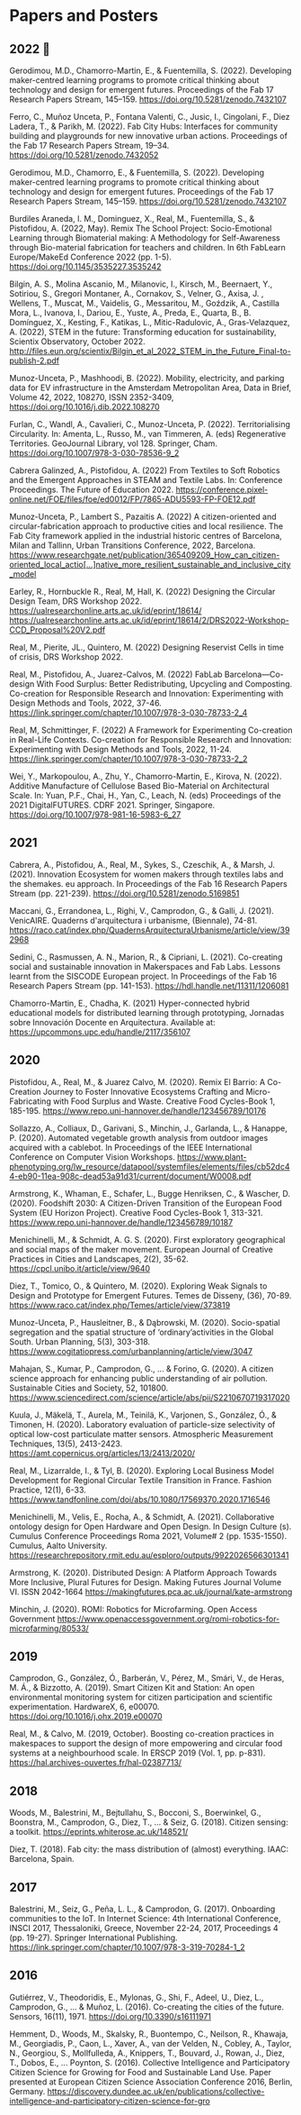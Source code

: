 # Papers and Posters

## 2022 🚧

Gerodimou, M.D., Chamorro-Martin, E., & Fuentemilla, S. (2022). Developing maker-centred learning programs to promote critical thinking about technology and design for emergent futures. Proceedings of the Fab 17 Research Papers Stream, 145–159. https://doi.org/10.5281/zenodo.7432107

Ferro, C., Muñoz Unceta, P., Fontana Valenti, C., Jusic, I., Cingolani, F., Diez Ladera, T., & Parikh, M. (2022). Fab City Hubs: Interfaces for community building and playgrounds for new innovative urban actions. Proceedings of the Fab 17 Research Papers Stream, 19–34. https://doi.org/10.5281/zenodo.7432052

Gerodimou, M.D., Chamorro, E., & Fuentemilla, S. (2022). Developing maker-centred learning programs to promote critical thinking about technology and design for emergent futures. Proceedings of the Fab 17 Research Papers Stream, 145–159. https://doi.org/10.5281/zenodo.7432107

Burdiles Araneda, I. M., Dominguez, X., Real, M., Fuentemilla, S., & Pistofidou, A. (2022, May). Remix The School Project: Socio-Emotional Learning through Biomaterial making: A Methodology for Self-Awareness through Bio-material fabrication for teachers and children. In 6th FabLearn Europe/MakeEd Conference 2022 (pp. 1-5). https://doi.org/10.1145/3535227.3535242

Bilgin, A. S., Molina Ascanio, M., Milanovic, I., Kirsch, M., Beernaert, Y., Sotiriou, S., Gregori Montaner, A., Cornakov, S., Velner, G., Axisa, J. , Wellens, T., Muscat, M., Vaidelis, G., Messaritou, M., Goździk, A., Castilla Mora, L., Ivanova, I., Dariou, E., Yuste, A., Preda, E., Quarta, B., B. Domínguez, X., Kesting, F., Katikas, L., Mitic-Radulovic, A., Gras-Velazquez, A. (2022), STEM in the future: Transforming education for sustainability, Scientix Observatory, October 2022.
http://files.eun.org/scientix/Bilgin_et_al_2022_STEM_in_the_Future_Final-to-publish-2.pdf

Munoz-Unceta, P., Mashhoodi, B. (2022). Mobility, electricity, and parking data for EV infrastructure in the Amsterdam Metropolitan Area, Data in Brief, Volume 42, 2022, 108270, ISSN 2352-3409,
https://doi.org/10.1016/j.dib.2022.108270

Furlan, C., Wandl, A., Cavalieri, C., Munoz-Unceta, P. (2022). Territorialising Circularity. In: Amenta, L., Russo, M., van Timmeren, A. (eds) Regenerative Territories. GeoJournal Library, vol 128. Springer, Cham. https://doi.org/10.1007/978-3-030-78536-9_2 

Cabrera Galinzed, A., Pistofidou, A. (2022) From Textiles to Soft Robotics and the Emergent Approaches in STEAM and Textile Labs. In: Conference Proceedings. The Future of Education 2022. https://conference.pixel-online.net/FOE/files/foe/ed0012/FP/7865-ADU5593-FP-FOE12.pdf

Munoz-Unceta, P., Lambert S., Pazaitis A. (2022) A citizen-oriented and circular-fabrication approach to productive cities and local resilience. The Fab City framework applied in the industrial historic centres of Barcelona, Milan and Tallinn, Urban Transitions Conference, 2022, Barcelona. https://www.researchgate.net/publication/365409209_How_can_citizen-oriented_local_actio[…]native_more_resilient_sustainable_and_inclusive_city_model

Earley, R., Hornbuckle R., Real, M, Hall, K. (2022) Designing the Circular Design Team, DRS Workshop 2022. https://ualresearchonline.arts.ac.uk/id/eprint/18614/  https://ualresearchonline.arts.ac.uk/id/eprint/18614/2/DRS2022-Workshop-CCD_Proposal%20V2.pdf 

Real, M., Pierite, JL., Quintero, M. (2022) Designing Reservist Cells in time of crisis, DRS Workshop 2022.

Real, M., Pistofidou, A., Juarez-Calvos, M. (2022) FabLab Barcelona—Co-design With Food Surplus: Better Redistributing, Upcycling and Composting. Co-creation for Responsible Research and Innovation: Experimenting with Design Methods and Tools, 2022, 37-46. https://link.springer.com/chapter/10.1007/978-3-030-78733-2_4

Real, M, Schmittinger, F. (2022) A Framework for Experimenting Co-creation in Real-Life Contexts. Co-creation for Responsible Research and Innovation: Experimenting with Design Methods and Tools, 2022, 11-24. https://link.springer.com/chapter/10.1007/978-3-030-78733-2_2

Wei, Y., Markopoulou, A., Zhu, Y., Chamorro-Martin, E., Kirova, N. (2022). Additive Manufacture of Cellulose Based Bio-Material on Architectural Scale. In: Yuan, P.F., Chai, H., Yan, C., Leach, N. (eds) Proceedings of the 2021 DigitalFUTURES. CDRF 2021. Springer, Singapore. https://doi.org/10.1007/978-981-16-5983-6_27


## 2021

Cabrera, A., Pistofidou, A., Real, M., Sykes, S., Czeschik, A., & Marsh, J. (2021). Innovation Ecosystem for women makers through textiles labs and the shemakes. eu approach. In Proceedings of the Fab 16 Research Papers Stream (pp. 221-239). https://doi.org/10.5281/zenodo.5169851

Maccani, G., Errandonea, L., Righi, V., Camprodon, G., & Galli, J. (2021). VenicAIRE. Quaderns d'arquitectura i urbanisme, (Biennale), 74-81. https://raco.cat/index.php/QuadernsArquitecturaUrbanisme/article/view/392968

Sedini, C., Rasmussen, A. N., Marion, R., & Cipriani, L. (2021). Co-creating social and sustainable innovation in Makerspaces and Fab Labs. Lessons learnt from the SISCODE European project. In Proceedings of the Fab 16 Research Papers Stream (pp. 141-153). https://hdl.handle.net/11311/1206081

Chamorro-Martin, E., Chadha, K. (2021) Hyper-connected hybrid educational models for distributed learning through prototyping, Jornadas sobre Innovación Docente en Arquitectura. Available at: https://upcommons.upc.edu/handle/2117/356107

## 2020

Pistofidou, A., Real, M., & Juarez Calvo, M. (2020). Remix El Barrio: A Co-Creation Journey to Foster Innovative Ecosystems Crafting and Micro-Fabricating with Food Surplus and Waste. Creative Food Cycles-Book 1, 185-195.
https://www.repo.uni-hannover.de/handle/123456789/10176

Sollazzo, A., Colliaux, D., Garivani, S., Minchin, J., Garlanda, L., & Hanappe, P. (2020). Automated vegetable growth analysis from outdoor images acquired with a cablebot. In Proceedings of the IEEE International Conference on Computer Vision Workshops.
https://www.plant-phenotyping.org/lw_resource/datapool/systemfiles/elements/files/cb52dc44-eb90-11ea-908c-dead53a91d31/current/document/W0008.pdf

Armstrong, K., Whaman, E., Schafer, L., Bugge Henriksen, C., & Wascher, D. (2020). Foodshift 2030: A Citizen-Driven Transition of the European Food System (EU Horizon Project). Creative Food Cycles-Book 1, 313-321.
https://www.repo.uni-hannover.de/handle/123456789/10187

Menichinelli, M., & Schmidt, A. G. S. (2020). First exploratory geographical and social maps of the maker movement. European Journal of Creative Practices in Cities and Landscapes, 2(2), 35-62.
https://cpcl.unibo.it/article/view/9640

Diez, T., Tomico, O., & Quintero, M. (2020). Exploring Weak Signals to Design and Prototype for Emergent Futures. Temes de Disseny, (36), 70-89.
https://www.raco.cat/index.php/Temes/article/view/373819

Munoz-Unceta, P., Hausleitner, B., & Dąbrowski, M. (2020). Socio-spatial segregation and the spatial structure of ‘ordinary’activities in the Global South. Urban Planning, 5(3), 303-318.
https://www.cogitatiopress.com/urbanplanning/article/view/3047

Mahajan, S., Kumar, P., Camprodon, G., ... & Forino, G. (2020). A citizen science approach for enhancing public understanding of air pollution. Sustainable Cities and Society, 52, 101800.
https://www.sciencedirect.com/science/article/abs/pii/S2210670719317020

Kuula, J., Mäkelä, T., Aurela, M., Teinilä, K., Varjonen, S., González, Ó., & Timonen, H. (2020). Laboratory evaluation of particle-size selectivity of optical low-cost particulate matter sensors. Atmospheric Measurement Techniques, 13(5), 2413-2423.
https://amt.copernicus.org/articles/13/2413/2020/

Real, M., Lizarralde, I., & Tyl, B. (2020). Exploring Local Business Model Development for Regional Circular Textile Transition in France. Fashion Practice, 12(1), 6-33.
https://www.tandfonline.com/doi/abs/10.1080/17569370.2020.1716546

Menichinelli, M., Velis, E., Rocha, A., & Schmidt, A. (2021). Collaborative ontology design for Open Hardware and Open Design. In Design Culture (s). Cumulus Conference Proceedings Roma 2021, Volume# 2 (pp. 1535-1550). Cumulus, Aalto University. https://researchrepository.rmit.edu.au/esploro/outputs/9922026566301341

Armstrong, K. (2020). Distributed Design: A Platform Approach Towards More Inclusive, Plural Futures for Design. Making Futures Journal Volume VI. ISSN 2042-1664
https://makingfutures.pca.ac.uk/journal/kate-armstrong


Minchin, J. (2020). ROMI: Robotics for Microfarming. Open Access Government 
https://www.openaccessgovernment.org/romi-robotics-for-microfarming/80533/


## 2019

Camprodon, G., González, Ó., Barberán, V., Pérez, M., Smári, V., de Heras, M. Á., & Bizzotto, A. (2019). Smart Citizen Kit and Station: An open environmental monitoring system for citizen participation and scientific experimentation. HardwareX, 6, e00070. https://doi.org/10.1016/j.ohx.2019.e00070

Real, M., & Calvo, M. (2019, October). Boosting co-creation practices in makespaces to support the design of more empowering and circular food systems at a neighbourhood scale. In ERSCP 2019 (Vol. 1, pp. p-831).
https://hal.archives-ouvertes.fr/hal-02387713/

## 2018

Woods, M., Balestrini, M., Bejtullahu, S., Bocconi, S., Boerwinkel, G., Boonstra, M., Camprodon, G., Diez, T., ... & Seiz, G. (2018). Citizen sensing: a toolkit. https://eprints.whiterose.ac.uk/148521/

Diez, T. (2018). Fab city: the mass distribution of (almost) everything. IAAC: Barcelona, Spain.

## 2017

Balestrini, M., Seiz, G., Peña, L. L., & Camprodon, G. (2017). Onboarding communities to the IoT. In Internet Science: 4th International Conference, INSCI 2017, Thessaloniki, Greece, November 22-24, 2017, Proceedings 4 (pp. 19-27). Springer International Publishing. https://link.springer.com/chapter/10.1007/978-3-319-70284-1_2

## 2016

Gutiérrez, V., Theodoridis, E., Mylonas, G., Shi, F., Adeel, U., Diez, L., Camprodon, G., ... & Muñoz, L. (2016). Co-creating the cities of the future. Sensors, 16(11), 1971. https://doi.org/10.3390/s16111971

Hemment, D., Woods, M., Skalsky, R., Buontempo, C., Neilson, R., Khawaja, M., Georgiadis, P., Caon, L., Xaver, A., van der Velden, N., Cobley, A., Taylor, N., Georgiou, S., Mollfulleda, A., Knippers, T., Bouvard, J., Rowan, J., Diez, T., Dobos, E., ... Poynton, S. (2016). Collective Intelligence and Participatory Citizen Science for Growing for Food and Sustainable Land Use. Paper presented at European Citizen Science Association Conference 2016, Berlin, Germany. https://discovery.dundee.ac.uk/en/publications/collective-intelligence-and-participatory-citizen-science-for-gro

